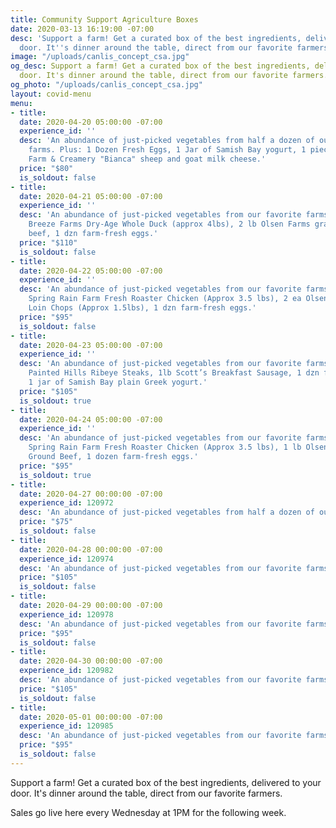 ```yaml
---
title: Community Support Agriculture Boxes
date: 2020-03-13 16:19:00 -07:00
desc: 'Support a farm! Get a curated box of the best ingredients, delivered to your
  door. It''s dinner around the table, direct from our favorite farmers. '
image: "/uploads/canlis_concept_csa.jpg"
og_desc: Support a farm! Get a curated box of the best ingredients, delivered to your
  door. It's dinner around the table, direct from our favorite farmers.
og_photo: "/uploads/canlis_concept_csa.jpg"
layout: covid-menu
menu:
- title:
  date: 2020-04-20 05:00:00 -07:00
  experience_id: ''
  desc: 'An abundance of just-picked vegetables from half a dozen of our favorite
    farms. Plus: 1 Dozen Fresh Eggs, 1 Jar of Samish Bay yogurt, 1 piece of Tieton
    Farm & Creamery "Bianca" sheep and goat milk cheese.'
  price: "$80"
  is_soldout: false
- title:
  date: 2020-04-21 05:00:00 -07:00
  experience_id: ''
  desc: 'An abundance of just-picked vegetables from our favorite farms. Plus: 1 Sea
    Breeze Farms Dry-Age Whole Duck (approx 4lbs), 2 lb Olsen Farms grass-fed ground
    beef, 1 dzn farm-fresh eggs.'
  price: "$110"
  is_soldout: false
- title:
  date: 2020-04-22 05:00:00 -07:00
  experience_id: ''
  desc: 'An abundance of just-picked vegetables from our favorite farms. Plus: 1 ea
    Spring Rain Farm Fresh Roaster Chicken (Approx 3.5 lbs), 2 ea Olsen Farms Pork
    Loin Chops (Approx 1.5lbs), 1 dzn farm-fresh eggs.'
  price: "$95"
  is_soldout: false
- title:
  date: 2020-04-23 05:00:00 -07:00
  experience_id: ''
  desc: 'An abundance of just-picked vegetables from our favorite farms. Plus: 2 ea
    Painted Hills Ribeye Steaks, 1lb Scott’s Breakfast Sausage, 1 dzn farm-fresh eggs,
    1 jar of Samish Bay plain Greek yogurt.'
  price: "$105"
  is_soldout: true
- title:
  date: 2020-04-24 05:00:00 -07:00
  experience_id: ''
  desc: 'An abundance of just-picked vegetables from our favorite farms. Plus: 1 ea
    Spring Rain Farm Fresh Roaster Chicken (Approx 3.5 lbs), 1 lb Olsen Farms grass-fed
    Ground Beef, 1 dozen farm-fresh eggs.'
  price: "$95"
  is_soldout: true
- title:
  date: 2020-04-27 00:00:00 -07:00
  experience_id: 120972
  desc: 'An abundance of just-picked vegetables from half a dozen of our favorite farms. Plus: 1 Dozen Fresh Eggs, 1 Jar of Samish Bay yogurt, 1 piece of Tieton Farm & Creamery "Bianca" sheep and goat milk cheese.'
  price: "$75"
  is_soldout: false
- title:
  date: 2020-04-28 00:00:00 -07:00
  experience_id: 120974
  desc: 'An abundance of just-picked vegetables from our favorite farms. Plus: 2 ea Olsen Farms Pork Loin Chops (Approx 1.5lbs), 2 lb Olsen Farms grass-fed ground beef, 1 dzn farm-fresh eggs and 1 jar of Samish Bay plain Greek yogurt'
  price: "$105"
  is_soldout: false
- title:
  date: 2020-04-29 00:00:00 -07:00
  experience_id: 120978
  desc: 'An abundance of just-picked vegetables from our favorite farms. Plus: 1 ea Spring Rain Farm Fresh Roaster Chicken (Approx 3.5 lbs), 2 ea Olsen Farms Pork Loin Chops (Approx 1.5lbs), 1 dzn farm-fresh eggs and 2# of freshly milled Cairnsprings Mill Club Cara flour'
  price: "$95"
  is_soldout: false
- title:
  date: 2020-04-30 00:00:00 -07:00
  experience_id: 120982
  desc: 'An abundance of just-picked vegetables from our favorite farms. Plus: 2 ea Painted Hills ribeye steaks, 2lb of Olsen Farms smoked bacon, 1 dzn farm-fresh eggs, 1 jar of Samish Bay plain Greek yogurt'
  price: "$105"
  is_soldout: false
- title:
  date: 2020-05-01 00:00:00 -07:00
  experience_id: 120985
  desc: 'An abundance of just-picked vegetables from our favorite farms. Plus: 1 ea Spring Rain Farm Fresh Roaster Chicken (Approx 3.5 lbs), 1 lb Olsen Farms grass-fed ground beef, 1 dozen farm-fresh eggs and 2# of freshly milled Cairnsprings Mill Club Cara flour'
  price: "$95"
  is_soldout: false
---
```


Support a farm! Get a curated box of the best ingredients, delivered to your door. It's dinner around the table, direct from our favorite farmers.

Sales go live here every Wednesday at 1PM for the following week.